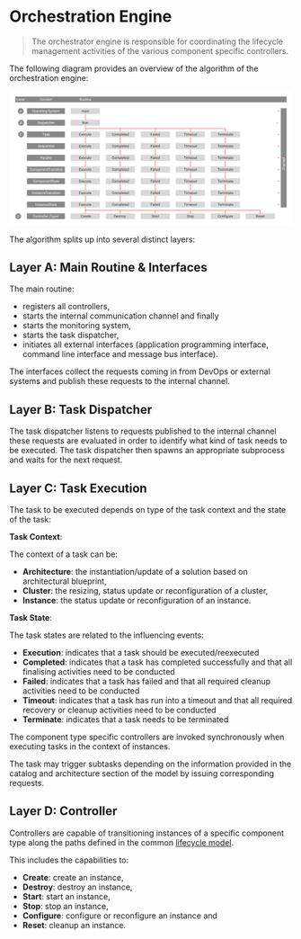 Orchestration Engine
====================

> The orchestrator engine is responsible for coordinating the lifecycle management activities of the various component specific controllers.

The following diagram provides an overview of the algorithm of the orchestration engine:

<img src="./assets/images/algorithm.svg" alt="Engine" width="970"/>

The algorithm splits up into several distinct layers:

Layer A: Main Routine & Interfaces
----------------------------------

The main routine:
- registers all controllers,
- starts the internal communication channel and finally
- starts the monitoring system,
- starts the task dispatcher,
- initiates all external interfaces (application programming interface, command line interface and message bus interface).

The interfaces collect the requests coming in from DevOps or external systems and publish these requests to the internal channel.

Layer B: Task Dispatcher
------------------------

The task dispatcher listens to requests published to the internal channel these requests are evaluated in order to identify what kind of task needs to be executed. The task dispatcher then spawns an appropriate subprocess and waits for the next request.

Layer C: Task Execution
-----------------------

The task to be executed depends on type of the task context and the state of the task:

**Task Context**:

The context of a task can be:

- **Architecture**: the instantiation/update of a solution based on architectural blueprint,
- **Cluster**: the resizing, status update or reconfiguration of a cluster,
- **Instance**: the status update or reconfiguration of an instance.

**Task State**:

The task states are related to the influencing events:

- **Execution**: indicates that a task should be executed/reexecuted
- **Completed**: indicates that a task has completed successfully and that all finalising activities need to be conducted
- **Failed**: indicates that a task has failed and that all required cleanup activities need to be conducted
- **Timeout**: indicates that a task has run into a timeout and that all required recovery or cleanup activities need to be conducted
- **Terminate**: indicates that a task needs to be terminated

The component type specific controllers are invoked synchronously when executing tasks in the context of instances.

The task may trigger subtasks depending on the information provided in the catalog and architecture section of the model by issuing corresponding requests.

Layer D: Controller
-------------------

Controllers are capable of transitioning instances of a specific component type along the paths defined in the common [lifecycle model](Concepts-Lifecycle.md).

This includes the capabilities to:

- **Create**: create an instance,
- **Destroy**: destroy an instance,
- **Start**: start an instance,
- **Stop**: stop an instance,
- **Configure**: configure or reconfigure an instance and
- **Reset**: cleanup an instance.
